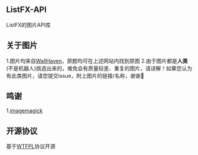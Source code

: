 ## ListFX-API
ListFX的图片API库
## 关于图片
1.图片均来自[WallHaven](https://wallhaven.cc/)，原题均可在上述网站内找到原图
2.由于图片都是**人类**(不是机器人)挑选出来的，难免会有质量较差、重复的图片，请谅解！如果您认为有此类图片，请您提交issue，附上图片的链接/名称，谢谢🙏
## 鸣谢
1.[imagemagick](https://imagemagick.org/)
## 开源协议
基于[WTFPL](http://www.wtfpl.net/)协议开源
